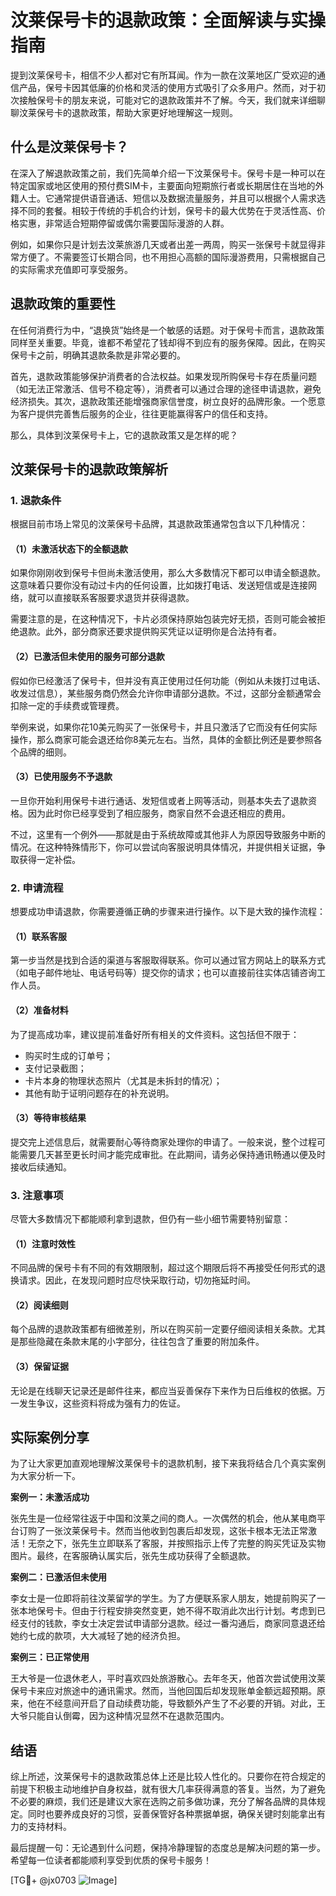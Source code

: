 # 汶莱保号卡的退款政策：全面解读与实操指南

提到汶莱保号卡，相信不少人都对它有所耳闻。作为一款在汶莱地区广受欢迎的通信产品，保号卡因其低廉的价格和灵活的使用方式吸引了众多用户。然而，对于初次接触保号卡的朋友来说，可能对它的退款政策并不了解。今天，我们就来详细聊聊汶莱保号卡的退款政策，帮助大家更好地理解这一规则。

## 什么是汶莱保号卡？

在深入了解退款政策之前，我们先简单介绍一下汶莱保号卡。保号卡是一种可以在特定国家或地区使用的预付费SIM卡，主要面向短期旅行者或长期居住在当地的外籍人士。它通常提供语音通话、短信以及数据流量服务，并且可以根据个人需求选择不同的套餐。相较于传统的手机合约计划，保号卡的最大优势在于灵活性高、价格实惠，非常适合短期停留或偶尔需要国际漫游的人群。

例如，如果你只是计划去汶莱旅游几天或者出差一两周，购买一张保号卡就显得非常方便了。不需要签订长期合同，也不用担心高额的国际漫游费用，只需根据自己的实际需求充值即可享受服务。

## 退款政策的重要性

在任何消费行为中，“退换货”始终是一个敏感的话题。对于保号卡而言，退款政策同样至关重要。毕竟，谁都不希望花了钱却得不到应有的服务保障。因此，在购买保号卡之前，明确其退款条款是非常必要的。

首先，退款政策能够保护消费者的合法权益。如果发现所购保号卡存在质量问题（如无法正常激活、信号不稳定等），消费者可以通过合理的途径申请退款，避免经济损失。其次，退款政策还能增强商家信誉度，树立良好的品牌形象。一个愿意为客户提供完善售后服务的企业，往往更能赢得客户的信任和支持。

那么，具体到汶莱保号卡上，它的退款政策又是怎样的呢？

## 汶莱保号卡的退款政策解析

### 1. 退款条件

根据目前市场上常见的汶莱保号卡品牌，其退款政策通常包含以下几种情况：

#### （1）未激活状态下的全额退款

如果你刚刚收到保号卡但尚未激活使用，那么大多数情况下都可以申请全额退款。这意味着只要你没有动过卡内的任何设置，比如拨打电话、发送短信或是连接网络，就可以直接联系客服要求退货并获得退款。

需要注意的是，在这种情况下，卡片必须保持原始包装完好无损，否则可能会被拒绝退款。此外，部分商家还要求提供购买凭证以证明你是合法持有者。

#### （2）已激活但未使用的服务可部分退款

假如你已经激活了保号卡，但并没有真正使用过任何功能（例如从未拨打过电话、收发过信息），某些服务商仍然会允许你申请部分退款。不过，这部分金额通常会扣除一定的手续费或管理费。

举例来说，如果你花10美元购买了一张保号卡，并且只激活了它而没有任何实际操作，那么商家可能会退还给你8美元左右。当然，具体的金额比例还是要参照各个品牌的细则。

#### （3）已使用服务不予退款

一旦你开始利用保号卡进行通话、发短信或者上网等活动，则基本失去了退款资格。因为此时你已经享受到了相应服务，商家自然不会退还相应的费用。

不过，这里有一个例外——那就是由于系统故障或其他非人为原因导致服务中断的情况。在这种特殊情形下，你可以尝试向客服说明具体情况，并提供相关证据，争取获得一定补偿。

### 2. 申请流程

想要成功申请退款，你需要遵循正确的步骤来进行操作。以下是大致的操作流程：

#### （1）联系客服

第一步当然是找到合适的渠道与客服取得联系。你可以通过官方网站上的联系方式（如电子邮件地址、电话号码等）提交你的请求；也可以直接前往实体店铺咨询工作人员。

#### （2）准备材料

为了提高成功率，建议提前准备好所有相关的文件资料。这包括但不限于：
- 购买时生成的订单号；
- 支付记录截图；
- 卡片本身的物理状态照片（尤其是未拆封的情况）；
- 其他有助于证明问题存在的补充说明。

#### （3）等待审核结果

提交完上述信息后，就需要耐心等待商家处理你的申请了。一般来说，整个过程可能需要几天甚至更长时间才能完成审批。在此期间，请务必保持通讯畅通以便及时接收后续通知。

### 3. 注意事项

尽管大多数情况下都能顺利拿到退款，但仍有一些小细节需要特别留意：

#### （1）注意时效性

不同品牌的保号卡有不同的有效期限制，超过这个期限后将不再接受任何形式的退换请求。因此，在发现问题时应尽快采取行动，切勿拖延时间。

#### （2）阅读细则

每个品牌的退款政策都有细微差别，所以在购买前一定要仔细阅读相关条款。尤其是那些隐藏在条款末尾的小字部分，往往包含了重要的附加条件。

#### （3）保留证据

无论是在线聊天记录还是邮件往来，都应当妥善保存下来作为日后维权的依据。万一发生争议，这些资料将成为强有力的佐证。

## 实际案例分享

为了让大家更加直观地理解汶莱保号卡的退款机制，接下来我将结合几个真实案例为大家分析一下。

**案例一：未激活成功**

张先生是一位经常往返于中国和汶莱之间的商人。一次偶然的机会，他从某电商平台订购了一张汶莱保号卡。然而当他收到包裹后却发现，这张卡根本无法正常激活！无奈之下，张先生立即联系了客服，并按照指示上传了完整的购买凭证及实物图片。最终，在客服确认属实后，张先生成功获得了全额退款。

**案例二：已激活但未使用**

李女士是一位即将前往汶莱留学的学生。为了方便联系家人朋友，她提前购买了一张本地保号卡。但由于行程安排突然变更，她不得不取消此次出行计划。考虑到已经支付的钱款，李女士决定尝试申请部分退款。经过一番沟通后，商家同意退还给她约七成的款项，大大减轻了她的经济负担。

**案例三：已正常使用**

王大爷是一位退休老人，平时喜欢四处旅游散心。去年冬天，他首次尝试使用汶莱保号卡来应对旅途中的通讯需求。然而，当他回国后却发现账单金额远超预期。原来，他在不经意间开启了自动续费功能，导致额外产生了不必要的开销。对此，王大爷只能自认倒霉，因为这种情况显然不在退款范围内。

## 结语

综上所述，汶莱保号卡的退款政策总体上还是比较人性化的。只要你在符合规定的前提下积极主动地维护自身权益，就有很大几率获得满意的答复。当然，为了避免不必要的麻烦，我们还是建议大家在选购之前多做功课，充分了解各品牌的具体规定。同时也要养成良好的习惯，妥善保管好各种票据单据，确保关键时刻能拿出有力的支持材料。

最后提醒一句：无论遇到什么问题，保持冷静理智的态度总是解决问题的第一步。希望每一位读者都能顺利享受到优质的保号卡服务！

[TG💪+ @jx0703 ![Image](https://github.com/user-attachments/assets/dbca1d08-cadb-493c-b0ec-ad6f7a83f270)]